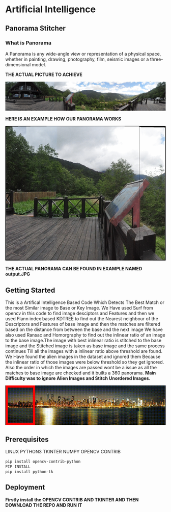 # Artificial Intelligence

## Panorama Stitcher

### What  is Panorama
A Panorama is any wide-angle view or representation of a physical space, whether in painting, drawing, photography, film, seismic images or a three-dimensional model.

**THE ACTUAL PICTURE TO ACHIEVE**

<p align="center">
  <img src="Example/mountain.jpg">
</p>

**HERE IS AN EXAMPLE HOW OUR PANORAMA WORKS**


<p align="center">
  <img src="Example/mountainpanorama.gif">
</p>

**THE ACTUAL PANORAMA CAN BE FOUND IN EXAMPLE NAMED output.JPG**

## Getting Started 

This is a Artifical Intelligence Based Code Which Detects The Best Match or the most Similar image to Base or Key Image.
We Have used Surf from opencv in this code to find image desciptors and Features and then we used Flann index based KDTREE to find out the Nearest neighbour of the Descriptors and Features of base image and then the matches are filtered based on the distance from between the base and the next image We have also used Ransac and Homorgraphy to find out the inlinear ratio of an image to the base image.The image with best inlinear ratio is stitched to the base image and the Stitched image is taken as base image and the same process continues Till all the images with a inlinear ratio above threshold are found. We Have found the alien images in the dataset and ignored them Because the inlinear ratio of those images were below threshold so they get ignored. Also the order in which the images are passed wont be a issue as all the matches to base image are checked and it builts a 360 panorama. **Main Difficulty was to ignore Alien Images and Stitch Unordered Images.** 

<p align="center">
  <img src="Example/example.gif">
</p>

## Prerequisites

LINUX
PYTHON3
TKINTER
NUMPY
OPENCV CONTRIB

```
pip install opencv-contrib-python
PIP INSTALL 
pip install python-tk
```

## Deployment

**Firstly install the OPENCV CONTRIB AND TKINTER AND THEN DOWNLOAD THE REPO AND RUN IT**
